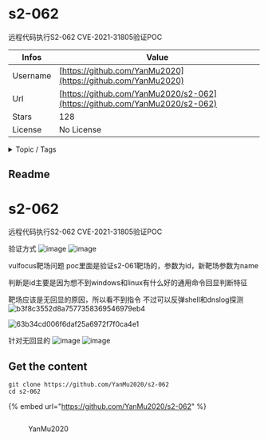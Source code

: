 # s2-062

远程代码执行S2-062 CVE-2021-31805验证POC

| Infos    | Value                                                              |
| -------- | -------------------------------------------------------------------|
| Username | [https://github.com/YanMu2020](https://github.com/YanMu2020) |
| Url      | [https://github.com/YanMu2020/s2-062](https://github.com/YanMu2020/s2-062)                                               |
| Stars    | 128                                                          |
| License  | No License                                                        |

<details>

<summary>Topic / Tags</summary>



</details>

## Readme

# s2-062
远程代码执行S2-062 CVE-2021-31805验证POC

验证方式
![image](https://user-images.githubusercontent.com/75877299/163505291-bb028a4f-19dd-4133-a82d-89c8032cecbc.png)
![image](https://user-images.githubusercontent.com/75877299/163513359-934f75f9-7022-4599-bcc7-d78fbb39f74a.png)


vulfocus靶场问题
poc里面是验证s2-061靶场的，参数为id，新靶场参数为name

判断是id主要是因为想不到windows和linux有什么好的通用命令回显判断特征

靶场应该是无回显的原因，所以看不到指令
不过可以反弹shell和dnslog探测
![b3f8c3552d8a7577358369546979eb4](https://user-images.githubusercontent.com/75877299/163654319-15c45139-121b-470f-acd4-3fde0631d539.png)

![63b34cd006f6daf25a6972f7f0ca4e1](https://user-images.githubusercontent.com/75877299/163654325-9b3df7c7-e528-4fe4-b0d1-0b6687ce9700.png)


针对无回显的
![image](https://user-images.githubusercontent.com/75877299/163706557-95fdbc8b-cc08-492d-9650-d8499c7c3111.png)
![image](https://user-images.githubusercontent.com/75877299/163706568-4bc8508a-3cf2-4dca-aebb-d198fd64e8af.png)



## Get the content

```
git clone https://github.com/YanMu2020/s2-062
cd s2-062
```

{% embed url="https://github.com/YanMu2020/s2-062" %}

<figure><img src="https://avatars.githubusercontent.com/u/75877299?v=4" alt=""><figcaption><p>YanMu2020</p></figcaption></figure>
